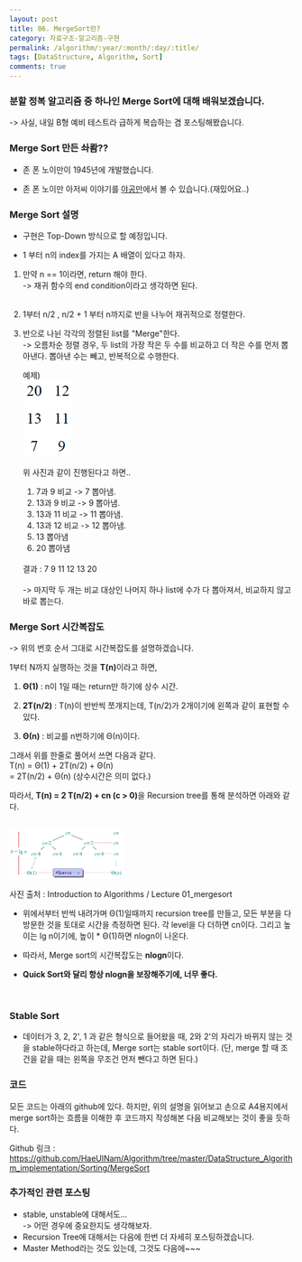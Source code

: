 ```yaml
---
layout: post
title: 06. MergeSort란?
category: 자료구조-알고리즘-구현
permalink: /algorithm/:year/:month/:day/:title/
tags: [DataStructure, Algorithm, Sort]
comments: true
---
```


### 분할 정복 알고리즘 중 하나인 Merge Sort에 대해 배워보겠습니다.
-> 사실, 내일 B형 예비 테스트라 급하게 복습하는 겸 포스팅해봤습니다.

### Merge Sort 만든 솨뢈??
* 존 폰 노이만이 1945년에 개발했습니다.

* 존 폰 노이만 아저씨 이야기를 [야공만](https://goo.gl/LD7OGT)에서 볼 수 있습니다.(재밌어요..)

### Merge Sort 설명

* 구현은 Top-Down 방식으로 할 예정입니다.

* 1 부터 n의 index를 가지는 A 배열이 있다고 하자.

1. 만약 n == 1이라면, return 해야 한다.<br>
    -> 재귀 함수의 end condition이라고 생각하면 된다. <br><br>
2. 1부터 n/2 , n/2 + 1 부터 n까지로 반을 나누어 재귀적으로 정렬한다.

3. 반으로 나뉜 각각의 정렬된 list를 "Merge"한다.<br>
    -> 오름차순 정렬 경우, 두 list의 가장 작은 두 수를 비교하고 더 작은 수를 먼저 뽑아낸다. 뽑아낸 수는 빼고, 반복적으로 수행한다.

    예제)<br>
    <img style="max-width: 40%; height: auto;" src="/assets/post-img/algorithm/mergesort_merge.png"/> <br>

    위 사진과 같이 진행된다고 하면..<br>
    1) 7과 9 비교 -> 7 뽑아냄.<br>
    2) 13과 9 비교 -> 9 뽑아냄.<br>
    3) 13과 11 비교 -> 11 뽑아냄.<br>
    4) 13과 12 비교 -> 12 뽑아냄.<br>
    5) 13 뽑아냄<br>
    6) 20 뽑아냄<br>
    <br>
    결과 : 7 9 11 12 13 20
    <br><br>
    -> 마지막 두 개는 비교 대상인 나머지 하나 list에 수가 다 뽑아져서, 비교하지 않고 바로 뽑는다.

     
### Merge Sort 시간복잡도

-> 위의 번호 순서 그대로 시간복잡도를 설명하겠습니다.

1부터 N까지 실행하는 것을 <b>T(n)</b>이라고 하면,

1. <b>Θ(1)</b>    : n이 1일 때는 return만 하기에 상수 시간.

2. <b>2T(n/2)</b> : T(n)이 반반씩 쪼개지는데, T(n/2)가 2개이기에 왼쪽과 같이 표현할 수 있다. 

3. <b>Θ(n)</b>    : 비교를 n번하기에 Θ(n)이다.

그래서 위를 한줄로 풀어서 쓰면 다음과 같다.<br>
T(n) = Θ(1) + 2T(n/2) + Θ(n)<br>
     = 2T(n/2) + Θ(n) (상수시간은 의미 없다.)<br>

따라서, <b>T(n) = 2 T(n/2) + cn (c > 0)</b>을 Recursion tree를 통해 분석하면 아래와 같다.<br>

<br>
    <img style="max-width: 40%; height: auto;" src="/assets/post-img/algorithm/introductionToAlgorithm_merge.png"/> <br>

사진 출처 : Introduction to Algorithms / Lecture 01_mergesort

* 위에서부터 반씩 내려가며 Θ(1)일때까지 recursion tree를 만들고, 모든 부분을 다 방문한 것을 토대로 시간을 측정하면 된다. 각 level을 다 더하면 cn이다. 그리고 높이는 lg n이기에, 높이 * Θ(1)하면 nlogn이 나온다.<br>

* 따라서, Merge sort의 시간복잡도는 <b>nlogn</b>이다.

* <b>Quick Sort와 달리 항상 nlogn을 보장해주기에, 너무 좋다.</b>


<br>

### Stable Sort

* 데이터가 3, 2, 2', 1 과 같은 형식으로 들어왔을 때, 2와 2'의 자리가 바뀌지 않는 것을 stable하다라고 하는데, Merge sort는 stable sort이다. (단, merge 할 때 조건을 같을 때는 왼쪽을 무조건 먼저 뺀다고 하면 된다.)

### 코드

모든 코드는 아래의 github에 있다. 하지만, 위의 설명을 읽어보고 손으로 A4용지에서 merge sort하는 흐름을 이해한 후 코드까지 작성해본 다음 비교해보는 것이 좋을 듯하다.<br>

Github 링크 : https://github.com/HaeUlNam/Algorithm/tree/master/DataStructure_Algorithm_implementation/Sorting/MergeSort 

### 추가적인 관련 포스팅

* stable, unstable에 대해서도...<br>
    -> 어떤 경우에 중요한지도 생각해보자.<br>
* Recursion Tree에 대해서는 다음에 한번 더 자세히 포스팅하겠습니다.
* Master Method라는 것도 있는데, 그것도 다음에~~~